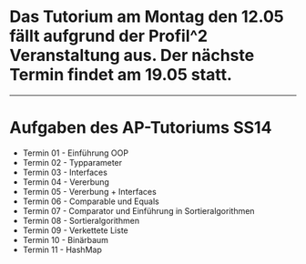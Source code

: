 # Das Tutorium am Montag den 12.05 fällt aufgrund der Profil^2 Veranstaltung aus. Der nächste Termin findet am 19.05 statt.

---

# Aufgaben des AP-Tutoriums SS14

  * Termin 01 - Einführung OOP
  * Termin 02 - Typparameter
  * Termin 03 - Interfaces
  * Termin 04 - Vererbung
  * Termin 05 - Vererbung + Interfaces
  * Termin 06 - Comparable und Equals 
  * Termin 07 - Comparator und Einführung in Sortieralgorithmen
  * Termin 08 - Sortieralgorithmen
  * Termin 09 - Verkettete Liste
  * Termin 10 - Binärbaum
  * Termin 11 - HashMap
